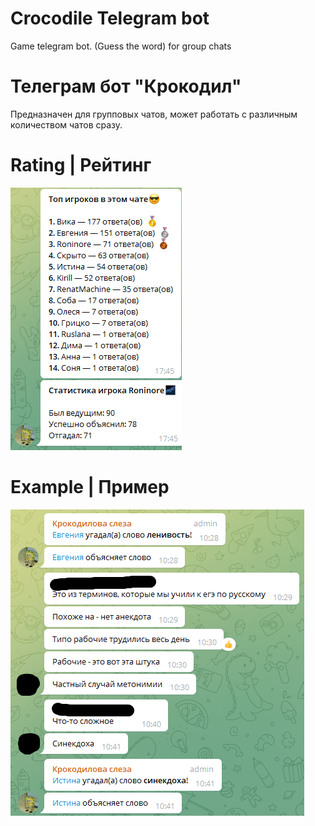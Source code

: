 # Crocodile Telegram bot
Game telegram bot. (Guess the word) for group chats

# Телеграм бот "Крокодил"
Предназначен для групповых чатов, может работать с различным количеством чатов сразу.

# Rating | Рейтинг

![Rating example | Пример рейтинга в чате](examples/rating_example.png)

# Example | Пример

![Game example | Пример игры](examples/game_example.png)
